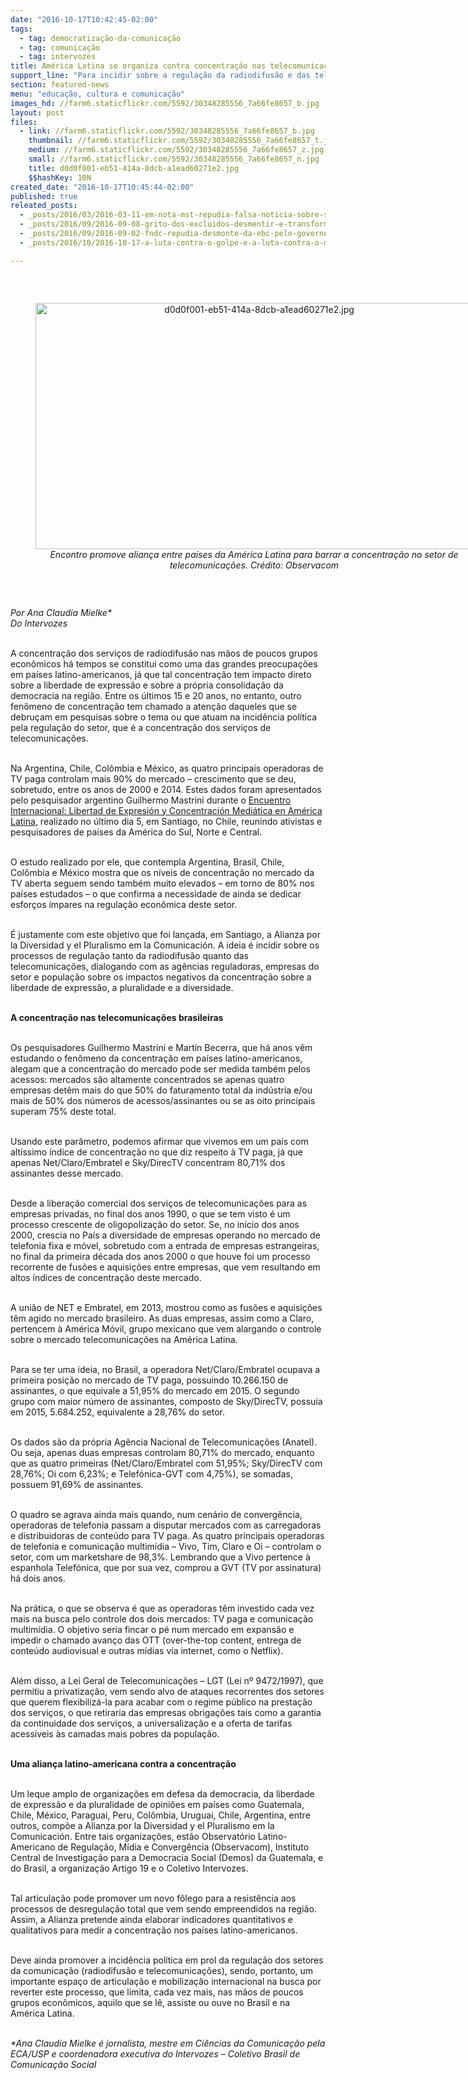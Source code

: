 ```yaml
---
date: "2016-10-17T10:42:45-02:00"
tags:
  - tag: democratização-da-comunicação
  - tag: comunicação
  - tag: intervozes
title: América Latina se organiza contra concentração nas telecomunicações
support_line: "Para incidir sobre a regulação da radiodifusão e das telecomunicações, foi lançada a Alianza por la Diversidad y el Pluralismo en la Comunicación"
section: featured-news
menu: "educação, cultura e comunicação"
images_hd: //farm6.staticflickr.com/5592/30348285556_7a66fe8657_b.jpg
layout: post
files:
  - link: //farm6.staticflickr.com/5592/30348285556_7a66fe8657_b.jpg
    thumbnail: //farm6.staticflickr.com/5592/30348285556_7a66fe8657_t.jpg
    medium: //farm6.staticflickr.com/5592/30348285556_7a66fe8657_z.jpg
    small: //farm6.staticflickr.com/5592/30348285556_7a66fe8657_n.jpg
    title: d0d0f001-eb51-414a-8dcb-a1ead60271e2.jpg
    $$hashKey: 10N
created_date: "2016-10-17T10:45:44-02:00"
published: true
releated_posts:
  - _posts/2016/03/2016-03-11-em-nota-mst-repudia-falsa-noticia-sobre-suposto-sequestro-de-sua-equipe.md
  - _posts/2016/09/2016-09-08-grito-dos-excluidos-desmentir-e-transformar-a-midia-porque-comunicacao-e-direito-e-direito-se-conquista.md
  - _posts/2016/09/2016-09-02-fndc-repudia-desmonte-da-ebc-pelo-governo-temer.md
  - _posts/2016/10/2016-10-17-a-luta-contra-o-golpe-e-a-luta-contra-o-monopolio-midiatico.md

---
```

<p>&nbsp;</p>

<div style="text-align:center">
<figure class="image" style="display:inline-block"><img alt="d0d0f001-eb51-414a-8dcb-a1ead60271e2.jpg" height="394" src="//farm6.staticflickr.com/5592/30348285556_7a66fe8657_b.jpg" width="700" />
<figcaption><em>Encontro promove alian&ccedil;a entre pa&iacute;ses da Am&eacute;rica Latina para barrar a concentra&ccedil;&atilde;o no setor de telecomunica&ccedil;&otilde;es. Cr&eacute;dito: Observacom</em></figcaption>
</figure>
</div>

<p>&nbsp;</p>

<p><em>Por Ana Claudia Mielke*<br />
Do Intervozes</em></p>

<p><br />
A concentra&ccedil;&atilde;o dos servi&ccedil;os de radiodifus&atilde;o nas m&atilde;os de poucos grupos econ&ocirc;micos h&aacute; tempos se constitui como uma das grandes preocupa&ccedil;&otilde;es em pa&iacute;ses latino-americanos, j&aacute; que tal concentra&ccedil;&atilde;o tem impacto direto sobre a liberdade de express&atilde;o e sobre a pr&oacute;pria consolida&ccedil;&atilde;o da democracia na regi&atilde;o. Entre os &uacute;ltimos 15 e 20 anos, no entanto, outro fen&ocirc;meno de concentra&ccedil;&atilde;o tem chamado a aten&ccedil;&atilde;o daqueles que se debru&ccedil;am em pesquisas sobre o tema ou que atuam na incid&ecirc;ncia pol&iacute;tica pela regula&ccedil;&atilde;o do setor, que &eacute; a concentra&ccedil;&atilde;o dos servi&ccedil;os de telecomunica&ccedil;&otilde;es.</p>

<p><br />
Na Argentina, Chile, Col&ocirc;mbia e M&eacute;xico, as quatro principais operadoras de TV paga controlam mais 90% do mercado &ndash; crescimento que se deu, sobretudo, entre os anos de 2000 e 2014. Estes dados foram apresentados pelo pesquisador argentino Guilhermo Mastrini durante o <a href="http://www.observacom.org/encuentro-internacional-sobre-libertad-de-expresion-y-concentracion-mediatica-en-america-latina-2/">Encuentro Internacional: Libertad de Expresi&oacute;n y Concentraci&oacute;n Medi&aacute;tica en Am&eacute;rica Latina</a>, realizado no &uacute;ltimo dia 5, em Santiago, no Chile, reunindo ativistas e pesquisadores de pa&iacute;ses da Am&eacute;rica do Sul, Norte e Central.</p>

<p><br />
O estudo realizado por ele, que contempla Argentina, Brasil, Chile, Col&ocirc;mbia e M&eacute;xico mostra que os n&iacute;veis de concentra&ccedil;&atilde;o no mercado da TV aberta seguem sendo tamb&eacute;m muito elevados &ndash; em torno de 80% nos pa&iacute;ses estudados &ndash; o que confirma a necessidade de ainda se dedicar esfor&ccedil;os &iacute;mpares na regula&ccedil;&atilde;o econ&ocirc;mica deste setor.</p>

<p><br />
&Eacute; justamente com este objetivo que foi lan&ccedil;ada, em Santiago, a Alianza por la Diversidad y el Pluralismo em la Comunicaci&oacute;n. A ideia &eacute; incidir sobre os processos de regula&ccedil;&atilde;o tanto da radiodifus&atilde;o quanto das telecomunica&ccedil;&otilde;es, dialogando com as ag&ecirc;ncias reguladoras, empresas do setor e popula&ccedil;&atilde;o sobre os impactos negativos da concentra&ccedil;&atilde;o sobre a liberdade de express&atilde;o, a pluralidade e a diversidade.&nbsp;</p>

<p><br />
<strong>A concentra&ccedil;&atilde;o nas telecomunica&ccedil;&otilde;es brasileiras</strong></p>

<p><br />
Os pesquisadores Guilhermo Mastrini e Mart&iacute;n Becerra, que h&aacute; anos v&ecirc;m estudando o fen&ocirc;meno da concentra&ccedil;&atilde;o em pa&iacute;ses latino-americanos, alegam que a concentra&ccedil;&atilde;o do mercado pode ser medida tamb&eacute;m pelos acessos: mercados s&atilde;o altamente concentrados se apenas quatro empresas det&ecirc;m mais do que 50% do faturamento total da ind&uacute;stria e/ou mais de 50% dos n&uacute;meros de acessos/assinantes ou se as oito principais superam 75% deste total.</p>

<p><br />
Usando este par&acirc;metro, podemos afirmar que vivemos em um pa&iacute;s com alt&iacute;ssimo &iacute;ndice de concentra&ccedil;&atilde;o no que diz respeito &agrave; TV paga, j&aacute; que apenas Net/Claro/Embratel e Sky/DirecTV concentram 80,71% dos assinantes desse mercado.</p>

<p><br />
Desde a libera&ccedil;&atilde;o comercial dos servi&ccedil;os de telecomunica&ccedil;&otilde;es para as empresas privadas, no final dos anos 1990, o que se tem visto &eacute; um processo crescente de oligopoliza&ccedil;&atilde;o do setor. Se, no in&iacute;cio dos anos 2000, crescia no Pa&iacute;s a diversidade de empresas operando no mercado de telefonia fixa e m&oacute;vel, sobretudo com a entrada de empresas estrangeiras, no final da primeira d&eacute;cada dos anos 2000 o que houve foi um processo recorrente de fus&otilde;es e aquisi&ccedil;&otilde;es entre empresas, que vem resultando em altos &iacute;ndices de concentra&ccedil;&atilde;o deste mercado.&nbsp;</p>

<p><br />
A uni&atilde;o de NET e Embratel, em 2013, mostrou como as fus&otilde;es e aquisi&ccedil;&otilde;es t&ecirc;m agido no mercado brasileiro. As duas empresas, assim como a Claro, pertencem &agrave; Am&eacute;rica M&oacute;vil, grupo mexicano que vem alargando o controle sobre o mercado telecomunica&ccedil;&otilde;es na Am&eacute;rica Latina.</p>

<p><br />
Para se ter uma ideia, no Brasil, a operadora Net/Claro/Embratel ocupava a primeira posi&ccedil;&atilde;o no mercado de TV paga, possuindo 10.266.150 de assinantes, o que equivale a 51,95% do mercado em 2015. O segundo grupo com maior n&uacute;mero de assinantes, composto de Sky/DirecTV, possu&iacute;a em 2015, 5.684.252, equivalente a 28,76% do setor.</p>

<p><br />
Os dados s&atilde;o da pr&oacute;pria Ag&ecirc;ncia Nacional de Telecomunica&ccedil;&otilde;es (Anatel). Ou seja, apenas duas empresas controlam 80,71% do mercado, enquanto que as quatro primeiras (Net/Claro/Embratel com 51,95%; Sky/DirecTV com 28,76%; Oi com 6,23%; e Telef&oacute;nica-GVT com 4,75%), se somadas, possuem 91,69% de assinantes.</p>

<p><br />
O quadro se agrava ainda mais quando, num cen&aacute;rio de converg&ecirc;ncia, operadoras de telefonia passam a disputar mercados com as carregadoras e distribuidoras de conte&uacute;do para TV paga. As quatro principais operadoras de telefonia e comunica&ccedil;&atilde;o multim&iacute;dia &ndash; Vivo, Tim, Claro e Oi &ndash; controlam o setor, com um marketshare de 98,3%. Lembrando que a Vivo pertence &agrave; espanhola Telef&oacute;nica, que por sua vez, comprou a GVT (TV por assinatura) h&aacute; dois anos.</p>

<p><br />
Na pr&aacute;tica, o que se observa &eacute; que as operadoras t&ecirc;m investido cada vez mais na busca pelo controle dos dois mercados: TV paga e comunica&ccedil;&atilde;o multim&iacute;dia. O objetivo seria fincar o p&eacute; num mercado em expans&atilde;o e impedir o chamado avan&ccedil;o das OTT (over-the-top content, entrega de conte&uacute;do audiovisual e outras m&iacute;dias via internet, como o Netflix).</p>

<p><br />
Al&eacute;m disso, a Lei Geral de Telecomunica&ccedil;&otilde;es &ndash; LGT (Lei n&ordm; 9472/1997), que permitiu a privatiza&ccedil;&atilde;o, vem sendo alvo de ataques recorrentes dos setores que querem flexibiliz&aacute;-la para acabar com o regime p&uacute;blico na presta&ccedil;&atilde;o dos servi&ccedil;os, o que retiraria das empresas obriga&ccedil;&otilde;es tais como a garantia da continuidade dos servi&ccedil;os, a universaliza&ccedil;&atilde;o e a oferta de tarifas acess&iacute;veis &agrave;s camadas mais pobres da popula&ccedil;&atilde;o.&nbsp;</p>

<p><br />
<strong>Uma alian&ccedil;a latino-americana contra a concentra&ccedil;&atilde;o</strong></p>

<p><br />
Um leque amplo de organiza&ccedil;&otilde;es em defesa da democracia, da liberdade de express&atilde;o e da pluralidade de opini&otilde;es em pa&iacute;ses como Guatemala, Chile, M&eacute;xico, Paraguai, Peru, Col&ocirc;mbia, Uruguai, Chile, Argentina, entre outros, comp&otilde;e a Alianza por la Diversidad y el Pluralismo em la Comunicaci&oacute;n. Entre tais organiza&ccedil;&otilde;es, est&atilde;o Observat&oacute;rio Latino-Americano de Regula&ccedil;&atilde;o, M&iacute;dia e Converg&ecirc;ncia (Observacom), Instituto Central de Investiga&ccedil;&atilde;o para a Democracia Social (Demos) da Guatemala, e do Brasil, a organiza&ccedil;&atilde;o Artigo 19 e o Coletivo Intervozes.</p>

<p><br />
Tal articula&ccedil;&atilde;o pode promover um novo f&ocirc;lego para a resist&ecirc;ncia aos processos de desregula&ccedil;&atilde;o total que vem sendo empreendidos na regi&atilde;o. Assim, a Alianza pretende ainda elaborar indicadores quantitativos e qualitativos para medir a concentra&ccedil;&atilde;o nos pa&iacute;ses latino-americanos.</p>

<p><br />
Deve ainda promover a incid&ecirc;ncia pol&iacute;tica em prol da regula&ccedil;&atilde;o dos setores da comunica&ccedil;&atilde;o (radiodifus&atilde;o e telecomunica&ccedil;&otilde;es), sendo, portanto, um importante espa&ccedil;o de articula&ccedil;&atilde;o e mobiliza&ccedil;&atilde;o internacional na busca por reverter este processo, que limita, cada vez mais, nas m&atilde;os de poucos grupos econ&ocirc;micos, aquilo que se l&ecirc;, assiste ou ouve no Brasil e na Am&eacute;rica Latina.</p>

<p><br />
<em>*Ana Claudia Mielke &eacute; jornalista, mestre em Ci&ecirc;ncias da Comunica&ccedil;&atilde;o pela ECA/USP e coordenadora executiva do Intervozes &ndash; Coletivo Brasil de Comunica&ccedil;&atilde;o Social</em></p>
